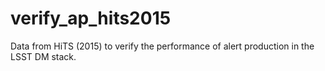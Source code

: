 # verify_ap_hits2015
 Data from HiTS (2015) to verify the performance of alert production in the LSST DM stack.
